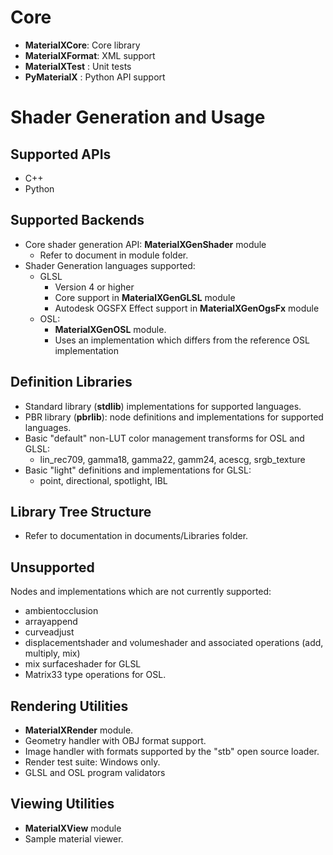 # Core

- **MaterialXCore**: Core library  
- **MaterialXFormat**: XML support
- **MaterialXTest** : Unit tests
- **PyMaterialX** : Python API support

# Shader Generation and Usage

## Supported APIs

-   C++
-   Python

## Supported Backends

-   Core shader generation API: **MaterialXGenShader** module
    -  Refer to document in module folder.
-   Shader Generation languages supported:
    -   GLSL
        -   Version 4 or higher
        -   Core support in **MaterialXGenGLSL** module
        -   Autodesk OGSFX Effect support in **MaterialXGenOgsFx** module
    -   OSL:
        -   **MaterialXGenOSL** module.
        -   Uses an implementation which differs from the reference OSL
            implementation

## Definition Libraries

-  Standard library (**stdlib**) implementations for supported languages.
-  PBR library (**pbrlib**): node definitions and implementations for supported languages.
-   Basic "default" non-LUT color management transforms for OSL and
    GLSL:
    -   lin_rec709, gamma18, gamma22, gamm24, acescg, srgb_texture
-   Basic "light" definitions and implementations for GLSL:
    -   point, directional, spotlight, IBL

## Library Tree Structure
- Refer to documentation in documents/Libraries folder.

## Unsupported

Nodes and implementations which are not currently supported:
-   ambientocclusion
-   arrayappend
-   curveadjust
-   displacementshader and volumeshader and associated operations (add,
    multiply, mix)
-   mix surfaceshader for GLSL
-   Matrix33 type operations for OSL.

## Rendering Utilities

- **MaterialXRender** module.
- Geometry handler with OBJ format support.
- Image handler with formats supported by the "stb" open source loader.
- Render test suite: Windows only.
- GLSL and OSL program validators

## Viewing Utilities

- **MaterialXView** module
- Sample material viewer.
